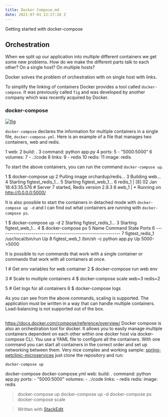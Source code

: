 ```yaml
---
title: Docker Compose.md
date: 2021-07-01 22:27:26 Z
---
```


Getting started with docker-compose
## Orchestration

When we split up our application into multiple different containers we get some new problems. How do we make the different parts talk to each other? On a single host? On multiple hosts?

Docker solves the problem of orchestration with on single host with links.

To simplify the linking of containers Docker provides a tool called `docker-compose`. It was previously called `fig` and was developed by another company which was recently acquired by Docker.

### docker-compose

[![fig](https://blog.jayway.com/wp-content/uploads/2015/03/fig-150x150.png)](http://blog.jayway.com/wp-content/uploads/2015/03/fig.png)

`docker-compose` declares the information for multiple containers in a single file, `docker-compose.yml`. Here is an example of a file that manages two containers, web and redis.

  1 web:
  2   build: .
  3   command: python app.py
  4   ports:
  5    - "5000:5000"
  6   volumes:
  7    - .:/code
  8   links:
  9    - redis
 10 redis:
 11   image: redis

To start the above containers, you can run the command `docker-compose up`.

  1 $ docker-compose up
  2 Pulling image orchardup/redis...
  3 Building web...
  4 Starting figtest_redis_1...
  5 Starting figtest_web_1...
  6 redis_1 | [8] 02 Jan 18:43:35.576 # Server
  7 started, Redis version 2.8.3
  8 web_1   |  * Running on http://0.0.0.0:5000/

It is also possible to start the containers in detached mode with `docker-compose up -d` and I can find out what containers are running with `docker-compose ps`.

  1 $ docker-compose up -d
  2 Starting figtest_redis_1...
  3 Starting figtest_web_1...
  4 $ docker-compose ps
  5 Name              Command                    State   Ports
  6 ------------------------------------------------------------
  7 figtest_redis_1   /usr/local/bin/run         Up
  8 figtest_web_1     /bin/sh -c python app.py   Up      5000->5000

It is possible to run commands that work with a single container or commands that work with all containers at once.

  1 # Get env variables for web container
  2 $ docker-compose run web env

  3 # Scale to multiple containers
  4 $ docker-compose scale web=3 redis=2

  5 # Get logs for all containers
  6 $ docker-compose logs

As you can see from the above commands, scaling is supported. The application must be written in a way that can handle multiple containers. Load-balancing is not supported out of the box.

##
https://docs.docker.com/compose/reference/overview/
Docker compose is also an orchestration tool for docker. It allows you to easily manage multiple containers dependent on each other within one docker host via docker-compose CLI. You use a YAML file to configure all the containers. With one command you can start all containers in the correct order and set up networking between them.
Very nice complex and working sample: [spring-petclinic-microservices](https://github.com/spring-petclinic/spring-petclinic-microservices)
just clone the repository and run:
```shell
docker-compose up
```
docker-compose
docker-compose.yml
web:
  build: .
  command: python app.py
  ports:
    - "5000:5000"
  volumes:
    - .:/code
  links:
    - redis
redis:
  image: redis

>docker-compose up
>docker-compose up -d
>docker-compose ps
>docker-compose scale


> Written with [StackEdit](https://stackedit.io/).
<!--stackedit_data:
eyJoaXN0b3J5IjpbLTE3NDU4MjQ3MThdfQ==
-->